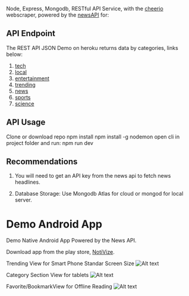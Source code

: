 Node, Express, Mongodb, RESTful API Service, with the [cheerio](https://cheerio.js.org/) webscraper, powered by the [newsAPI](https://newsapi.org/) for:

## API Endpoint
The REST API JSON Demo on heroku returns data by categories, links below:
1. [tech](https://notivize.herokuapp.com/api/articles/tech)
2. [local](https://notivize.herokuapp.com/api/articles/local)
3. [entertainment](https://notivize.herokuapp.com/api/articles/entertainment)
4. [trending](https://notivize.herokuapp.com/api/articles/trending)
5. [news](https://notivize.herokuapp.com/api/articles/news)
6. [sports](https://notivize.herokuapp.com/api/articles/sports)
7. [science](https://notivize.herokuapp.com/api/articles/science)


## API Usage

Clone or download repo
npm install
npm install -g nodemon
open cli in project folder and run:  npm run dev

## Recommendations

1) You will need to get an API key from the news api to fetch news headlines.

2) Database Storage: Use Mongodb Atlas for cloud or mongod for local server.


# Demo Android App
Demo Native Android App Powered by the News API.


Download app from the play store, [NotiVize](https://play.google.com/store/apps/details?id=com.saspect.notivise). 

Trending View for Smart Phone Standar Screen Size
![Alt text](https://github.com/Saspect-IO/NotiVize/blob/NotiVize_Screenshots/Screenshot_2017-06-16-23-23-40.png?raw=true "Optional Title")


Category Section View for tablets
![Alt text](https://github.com/Saspect-IO/NotiVize/blob/NotiVize_Screenshots/Screenshot_20170616-231654.png?raw=true "Optional Title")


Favorite/BookmarkView for Offline Reading
![Alt text](https://github.com/Saspect-IO/NotiVize/blob/NotiVize_Screenshots/Screenshot_2017-06-16-23-24-12.png?raw=true "Optional Title")
